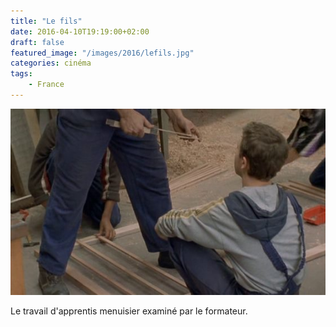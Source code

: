 ```yaml
---
title: "Le fils"
date: 2016-04-10T19:19:00+02:00
draft: false
featured_image: "/images/2016/lefils.jpg"
categories: cinéma
tags:
    - France
---
```


![lefils](/images/2016/lefils.jpg)

Le travail d'apprentis menuisier examiné par le formateur.